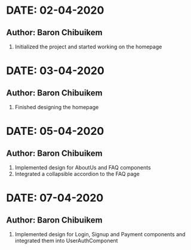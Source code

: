 # **DATE**: 02-04-2020

## **Author**: Baron Chibuikem

1. Initialized the project and started working on the homepage

# **DATE**: 03-04-2020

## **Author**: Baron Chibuikem

1. Finished designing the homepage

# **DATE**: 05-04-2020

## **Author**: Baron Chibuikem

1. Implemented design for AboutUs and FAQ components
2. Integrated a collapsible accordion to the FAQ page

# **DATE**: 07-04-2020

## **Author**: Baron Chibuikem

1. Implemented design for Login, Signup and Payment components and integrated them into UserAuthComponent
